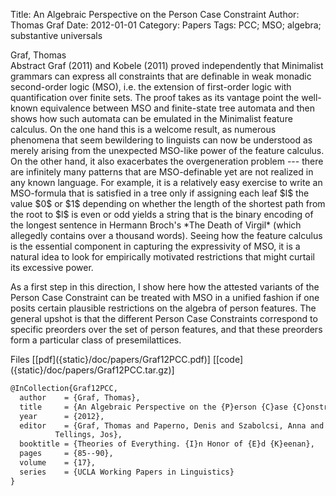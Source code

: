 Title: An Algebraic Perspective on the Person Case Constraint
Author: Thomas Graf
Date: 2012-01-01
Category: Papers
Tags: PCC; MSO; algebra; substantive universals

<div markdown class="authors">
Graf, Thomas
</div>

<div markdown class="abstract">
<span id="abstract-title">Abstract</span>
Graf (2011) and Kobele (2011)  proved independently that Minimalist grammars can express all constraints that are definable in weak monadic second-order logic (MSO), i.e. the extension of first-order logic with quantification over finite sets.
The proof takes as its vantage point the well-known equivalence between MSO and finite-state tree automata and then shows how such automata can be emulated in the Minimalist feature calculus.
On the one hand this is a welcome result, as numerous phenomena that seem bewildering to linguists can now be understood as merely arising from the unexpected MSO-like power of the feature calculus.
On the other hand, it also exacerbates the overgeneration problem --- there are infinitely many patterns that are MSO-definable yet are not realized in any known language.
For example, it is a relatively easy exercise to write an MSO-formula that is satisfied in a tree only if assigning each leaf $l$ the value $0$ or $1$ depending on whether the length of the shortest path from the root to $l$ is even or odd yields a string that is the binary encoding of the longest sentence in Hermann Broch's *The Death of Virgil* (which allegedly contains over a thousand words).
Seeing how the feature calculus is the essential component in capturing the expressivity of MSO, it is a natural idea to look for empirically motivated restrictions that might curtail its excessive power.

As a first step in this direction, I show here how the attested variants of the Person Case Constraint can be treated with MSO in a unified fashion if one posits certain plausible restrictions on the algebra of person features.
The general upshot is that the different Person Case Constraints correspond to specific preorders over the set of person features, and that these preorders form a particular class of presemilattices.
</div>

<div markdown class="files">
<span id="files-title">Files</span>
[[pdf]({static}/doc/papers/Graf12PCC.pdf)]
[[code]({static}/doc/papers/Graf12PCC.tar.gz)]
</div>

~~~latex
@InCollection{Graf12PCC,
  author	= {Graf, Thomas},
  title		= {An Algebraic Perspective on the {P}erson {C}ase {C}onstraint},
  year		= {2012},
  editor	= {Graf, Thomas and Paperno, Denis and Szabolcsi, Anna and
		  Tellings, Jos},
  booktitle	= {Theories of Everything. {I}n Honor of {E}d {K}eenan},
  pages		= {85--90},
  volume	= {17},
  series	= {UCLA Working Papers in Linguistics}
}
~~~
